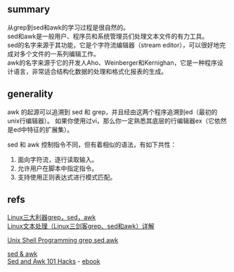 
## summary

从grep到sed和awk的学习过程是很自然的。  
sed和awk是一般用户、程序员和系统管理员们处理文本文件的有力工具。  
sed的名字来源于其功能，它是个字符流编辑器（stream editor），可以很好地完成对多个文件的一系列编辑工作。  
awk的名字来源于它的开发人Aho、Weinberger和Kernighan，它是一种程序设计语言，非常适合结构化数据的处理和格式化报表的生成。  

## generality

awk 的起源可以追溯到 sed 和 grep，并且经由这两个程序追溯到ed（最初的unix行编辑器）。
如果你使用过vi，那么你一定熟悉其底层的行编辑器ex（它依然是ed中特征的扩展集）。

sed 和 awk 控制指令不同，但有着相似的语法，有如下共性：

1. 面向字符流，逐行读取输入。  
2. 允许用户在脚本中指定指令。  
3. 支持使用正则表达式进行模式匹配。  

## refs

[Linux三大利器grep，sed，awk](https://segmentfault.com/a/1190000015885994)  
[Linux文本处理（Linux三剑客grep、sed和awk）详解](http://c.biancheng.net/linux_tutorial/text_processing/)  

[Unix Shell Programming grep,sed,awk](https://www.genuinecoder.com/unix-shell-programming-grep-sed-awk-html/)  

[sed & awk](https://www.oreilly.com/library/view/sed-awk/1565922255/)  
[Sed and Awk 101 Hacks](https://vds-admin.ru/sed-and-awk-101-hacks) - [ebook](https://www.thegeekstuff.com/sed-awk-101-hacks-ebook/)  
